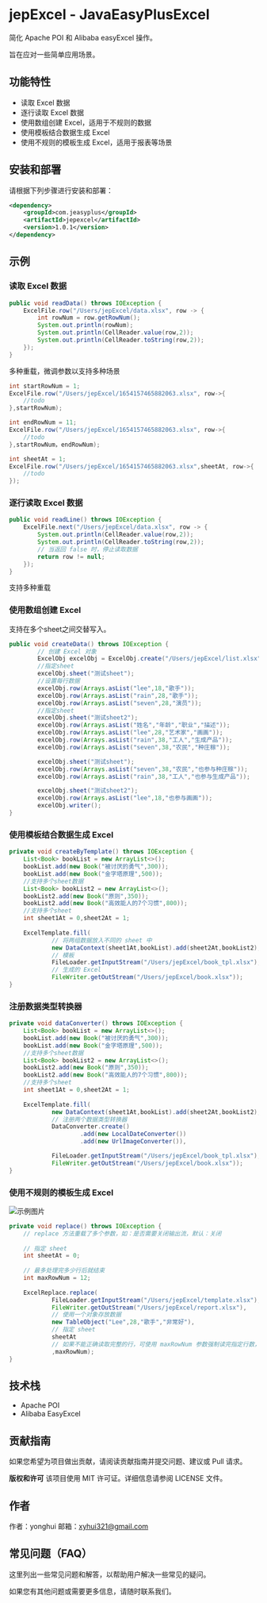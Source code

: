 # jepExcel - JavaEasyPlusExcel

简化 Apache POI 和 Alibaba easyExcel 操作。

旨在应对一些简单应用场景。

## 功能特性

- 读取 Excel 数据
- 逐行读取 Excel 数据
- 使用数组创建 Excel，适用于不规则的数据
- 使用模板结合数据生成 Excel
- 使用不规则的模板生成 Excel，适用于报表等场景

## 安装和部署
请根据下列步骤进行安装和部署：
``` xml
<dependency>
    <groupId>com.jeasyplus</groupId>
    <artifactId>jepexcel</artifactId>
    <version>1.0.1</version>
</dependency>
```

## 示例

### 读取 Excel 数据

```java
public void readData() throws IOException {
    ExcelFile.row("/Users/jepExcel/data.xlsx", row -> {
        int rowNum = row.getRowNum();
        System.out.println(rowNum);
        System.out.println(CellReader.value(row,2));
        System.out.println(CellReader.toString(row,2));
    });
}
```
多种重载，微调参数以支持多种场景
```java
int startRowNum = 1;
ExcelFile.row("/Users/jepExcel/1654157465882063.xlsx", row->{
    //todo
},startRowNum);

int endRowNum = 11;
ExcelFile.row("/Users/jepExcel/1654157465882063.xlsx", row->{
    //todo
},startRowNum，endRowNum);

int sheetAt = 1;
ExcelFile.row("/Users/jepExcel/1654157465882063.xlsx",sheetAt, row->{
    //todo
});
```

### 逐行读取 Excel 数据

```java
public void readLine() throws IOException {
    ExcelFile.next("/Users/jepExcel/data.xlsx", row -> {
        System.out.println(CellReader.value(row,2));
        System.out.println(CellReader.toString(row,2));
        // 当返回 false 时，停止读取数据
        return row != null;
    });
}
```
支持多种重载

### 使用数组创建 Excel
支持在多个sheet之间交替写入。
```java
public void createData() throws IOException {
        // 创建 Excel 对象
        ExcelObj excelObj = ExcelObj.create("/Users/jepExcel/list.xlsx");
        //指定sheet
        excelObj.sheet("测试sheet");
        //设置每行数据
        excelObj.row(Arrays.asList("lee",18,"歌手"));
        excelObj.row(Arrays.asList("rain",28,"歌手"));
        excelObj.row(Arrays.asList("seven",28,"演员"));
        //指定sheet
        excelObj.sheet("测试sheet2");
        excelObj.row(Arrays.asList("姓名","年龄","职业","描述"));
        excelObj.row(Arrays.asList("lee",28,"艺术家","画画"));
        excelObj.row(Arrays.asList("rain",38,"工人","生成产品"));
        excelObj.row(Arrays.asList("seven",38,"农民","种庄稼"));

        excelObj.sheet("测试sheet");
        excelObj.row(Arrays.asList("seven",38,"农民","也参与种庄稼"));
        excelObj.row(Arrays.asList("rain",38,"工人","也参与生成产品"));

        excelObj.sheet("测试sheet2");
        excelObj.row(Arrays.asList("lee",18,"也参与画画"));
        excelObj.writer();
}

```

### 使用模板结合数据生成 Excel

```java
private void createByTemplate() throws IOException {
    List<Book> bookList = new ArrayList<>();
    bookList.add(new Book("被讨厌的勇气",300));
    bookList.add(new Book("金字塔原理",500));
    //支持多个sheet数据
    List<Book> bookList2 = new ArrayList<>();
    bookList2.add(new Book("原则",350));
    bookList2.add(new Book("高效能人的7个习惯",800));
    //支持多个sheet
    int sheet1At = 0,sheet2At = 1;
    
    ExcelTemplate.fill(
            // 将两组数据放入不同的 sheet 中
            new DataContext(sheet1At,bookList).add(sheet2At,bookList2),
            // 模板
            FileLoader.getInputStream("/Users/jepExcel/book_tpl.xlsx"),
            // 生成的 Excel
            FileWriter.getOutStream("/Users/jepExcel/book.xlsx"));
}

```
### 注册数据类型转换器

```java
private void dataConverter() throws IOException {
    List<Book> bookList = new ArrayList<>();
    bookList.add(new Book("被讨厌的勇气",300));
    bookList.add(new Book("金字塔原理",500));
    //支持多个sheet数据
    List<Book> bookList2 = new ArrayList<>();
    bookList2.add(new Book("原则",350));
    bookList2.add(new Book("高效能人的7个习惯",800));
    //支持多个sheet
    int sheet1At = 0,sheet2At = 1;
    
    ExcelTemplate.fill(
            new DataContext(sheet1At,bookList).add(sheet2At,bookList2),
            // 注册两个数据类型转换器
            DataConverter.create()
                    .add(new LocalDateConverter())
                    .add(new UrlImageConverter()),

            FileLoader.getInputStream("/Users/jepExcel/book_tpl.xlsx"),
            FileWriter.getOutStream("/Users/jepExcel/book.xlsx"));
}

```

### 使用不规则的模板生成 Excel
![示例图片](https://jeasyplus.com/images/ref/jepexcel/example.png)

```java
private void replace() throws IOException {
    // replace 方法重载了多个参数，如：是否需要关闭输出流，默认：关闭
    
    // 指定 sheet
    int sheetAt = 0;
    
    // 最多处理完多少行后就结束
    int maxRowNum = 12; 
    
    ExcelReplace.replace(
            FileLoader.getInputStream("/Users/jepExcel/template.xlsx"),
            FileWriter.getOutStream("/Users/jepExcel/report.xlsx"),
            // 使用一个对象存放数据
            new TableObject("Lee",28,"歌手","非常好"),
            // 指定 sheet
            sheetAt
            // 如果不能正确读取完整的行，可使用 maxRowNum 参数强制读完指定行数，默认可以不使用
            ,maxRowNum);
}

```

## 技术栈
- Apache POI
- Alibaba EasyExcel

## 贡献指南
如果您希望为项目做出贡献，请阅读贡献指南并提交问题、建议或 Pull 请求。

**版权和许可**
该项目使用 MIT 许可证。详细信息请参阅 LICENSE 文件。

## 作者
作者：yonghui
邮箱：xyhui321@gmail.com


## 常见问题（FAQ）
这里列出一些常见问题和解答，以帮助用户解决一些常见的疑问。

如果您有其他问题或需要更多信息，请随时联系我们。




